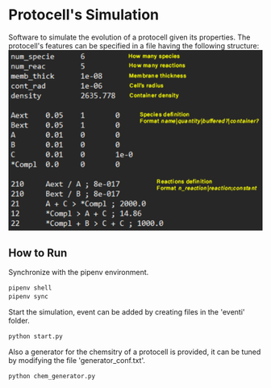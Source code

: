 # Protocell's Simulation
Software to simulate the evolution of a protocell given its properties.
The protocell's features can be specified in a file having the following structure:
![](file_struct.png "Title")

## How to Run
Synchronize with the pipenv environment. 
```sh
pipenv shell
pipenv sync
```

Start the simulation, event can be added by creating files in the 'eventi' folder.
```sh
python start.py
```

Also a generator for the chemsitry of a protocell is provided, it can be tuned by modifying the file 'generator_conf.txt'.
```sh
python chem_generator.py
```